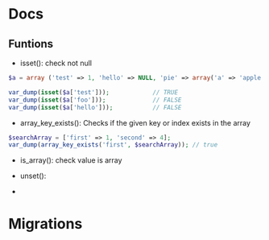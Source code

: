# Docs
## Funtions

- isset(): check not null

```php
$a = array ('test' => 1, 'hello' => NULL, 'pie' => array('a' => 'apple'));

var_dump(isset($a['test']));            // TRUE
var_dump(isset($a['foo']));             // FALSE
var_dump(isset($a['hello']));           // FALSE
```
- array_key_exists(): Checks if the given key or index exists in the array

```php
$searchArray = ['first' => 1, 'second' => 4];
var_dump(array_key_exists('first', $searchArray)); // true
```

- is_array(): check value is array

- unset(): 

- 

# Migrations

```bash

```